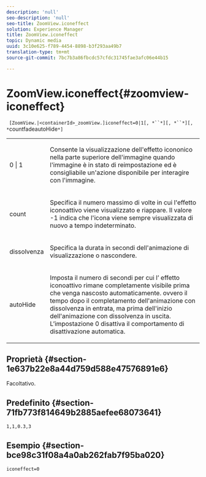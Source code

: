 ```yaml
---
description: 'null'
seo-description: 'null'
seo-title: ZoomView.iconeffect
solution: Experience Manager
title: ZoomView.iconeffect
topic: Dynamic media
uuid: 3c10e625-f789-4454-8898-b3f293aa49b7
translation-type: tm+mt
source-git-commit: 7bc7b3a86fbcdc57cfdc31745fae3afc06e44b15

---
```



# ZoomView.iconeffect{#zoomview-iconeffect}

` [ZoomView.|<containerId>_zoomView.]iconeffect=0|1[, *``*][, *``*][, *`countfadeautoHide`*]`

<table id="table_6CAA904E976A41BD994D8926F46F0BAF"> 
 <tbody> 
  <tr> 
   <td colname="col1"> <p> <span class="codeph"> 0 | 1</span> </p> </td> 
   <td colname="col2"> <p> Consente la visualizzazione dell'effetto <span class="codeph"> icononico</span> nella parte superiore dell'immagine quando l'immagine è in stato di reimpostazione ed è consigliabile un'azione disponibile per interagire con l'immagine. </p> </td> 
  </tr> 
  <tr> 
   <td colname="col1"> <p> <span class="codeph"><span class="varname"> count</span></span> </p> </td> 
   <td colname="col2"> <p> Specifica il numero massimo di volte in cui l'effetto <span class="codeph"> iconoattivo</span> viene visualizzato e riappare. Il valore <span class="codeph"> -1</span> indica che l'icona viene sempre visualizzata di nuovo a tempo indeterminato. </p> </td> 
  </tr> 
  <tr> 
   <td colname="col1"> <p><span class="codeph"><span class="varname"> dissolvenza</span></span> </p> </td> 
   <td colname="col2"> <p>Specifica la durata in secondi dell'animazione di visualizzazione o nascondere. </p> </td> 
  </tr> 
  <tr> 
   <td colname="col1"> <p><span class="codeph"><span class="varname"> autoHide</span></span> </p> </td> 
   <td colname="col2"> <p>Imposta il numero di secondi per cui l’ <span class="codeph"> effetto</span> iconoattivo rimane completamente visibile prima che venga nascosto automaticamente. ovvero il tempo dopo il completamento dell'animazione con dissolvenza in entrata, ma prima dell'inizio dell'animazione con dissolvenza in uscita. L’impostazione <span class="codeph"> 0</span> disattiva il comportamento di disattivazione automatica. </p> </td> 
  </tr> 
 </tbody> 
</table>

## Proprietà {#section-1e637b22e8a44d759d588e47576891e6}

Facoltativo.

## Predefinito {#section-71fb773f814649b2885aefee68073641}

`1,1,0.3,3`

## Esempio {#section-bce98c31f08a4a0ab262fab7f95ba020}

`iconeffect=0`
